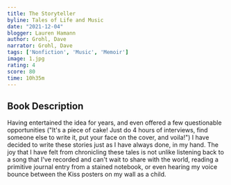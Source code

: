 ```yaml
---
title: The Storyteller
byline: Tales of Life and Music
date: "2021-12-04"
blogger: Lauren Hamann
author: Grohl, Dave
narrator: Grohl, Dave
tags: ['Nonfiction', 'Music', 'Memoir']
image: 1.jpg
rating: 4 
score: 80
time: 10h35m
---
```



## Book Description

Having entertained the idea for years, and even offered a few questionable opportunities ("It's a piece of cake! Just do 4 hours of interviews, find someone else to write it, put your face on the cover, and voila!") I have decided to write these stories just as I have always done, in my hand. The joy that I have felt from chronicling these tales is not unlike listening back to a song that I've recorded and can't wait to share with the world, reading a primitive journal entry from a stained notebook, or even hearing my voice bounce between the Kiss posters on my wall as a child.